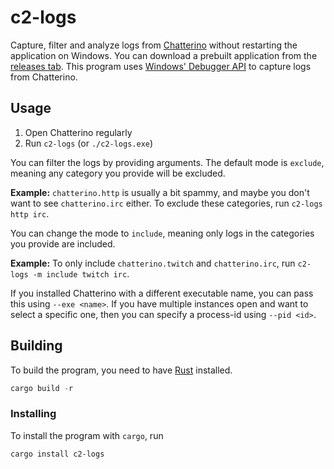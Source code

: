 # c2-logs

Capture, filter and analyze logs from [Chatterino](https://chatterino.com) without restarting the application on Windows. You can download a prebuilt application from the [releases tab](https://github.com/Nerixyz/c2-logs/releases). This program uses [Windows' Debugger API](https://learn.microsoft.com/en-us/windows/win32/api/debugapi/) to capture logs from Chatterino.

## Usage

1. Open Chatterino regularly
2. Run `c2-logs` (or `./c2-logs.exe`)

You can filter the logs by providing arguments. The default mode is `exclude`, meaning any category you provide will be excluded.

**Example:** `chatterino.http` is usually a bit spammy, and maybe you don't want to see `chatterino.irc` either. To exclude these categories, run `c2-logs http irc`.

You can change the mode to `include`, meaning only logs in the categories you provide are included.

**Example:** To only include `chatterino.twitch` and `chatterino.irc`, run `c2-logs -m include twitch irc`.

If you installed Chatterino with a different executable name, you can pass this using `--exe <name>`.
If you have multiple instances open and want to select a specific one, then you can specify a process-id using `--pid <id>`.

## Building

To build the program, you need to have [Rust](https://www.rust-lang.org/) installed.

```powershell
cargo build -r
```

### Installing

To install the program with `cargo`, run

```powershell
cargo install c2-logs
```
